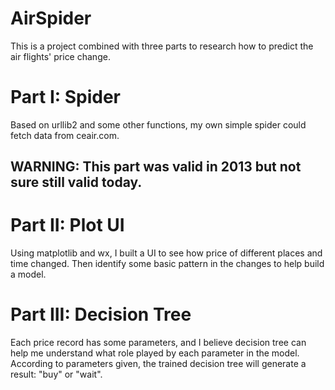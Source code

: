 # AirSpider

This is a project combined with three parts to research how to predict the air flights' price change.

# Part I: Spider
Based on urllib2 and some other functions, my own simple spider could fetch data from ceair.com.
## WARNING: This part was valid in 2013 but not sure still valid today.

# Part II: Plot UI
Using matplotlib and wx, I built a UI to see how price of different places and time changed. Then identify some basic pattern in the changes to help build a model.

# Part III: Decision Tree
Each price record has some parameters, and I believe decision tree can help me understand what role played by each parameter in the model. According to parameters given, the trained decision tree will generate a result: "buy" or "wait".
